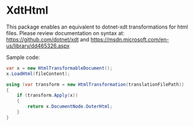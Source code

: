# XdtHtml

This package enables an equivalent to dotnet-xdt transformations for html files.
Please review documentation on syntax at: https://github.com/dotnet/xdt and https://msdn.microsoft.com/en-us/library/dd465326.aspx

Sample code:
```csharp
var x = new HtmlTransformableDocument();
x.LoadHtml(fileContent);

using (var transform = new HtmlTransformation(translationFilePath))
{
    if (transform.Apply(x))
    {
        return x.DocumentNode.OuterHtml;
    }
}
```